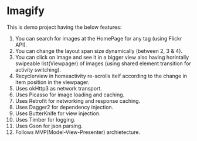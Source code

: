 # Imagify

This is demo project having the below features:

1. You can search for images at the HomePage for any tag (using Flickr API).
2. You can change the layout span size dynamically (between 2, 3 & 4).
3. You can click on image and see it in a bigger view also having horintally swipeable list(Viewpager) of images
(using shared element transition for activity switching).
4. Recyclerview in homeactivity re-scrolls itelf according to the change in item position in the viewpager.
5. Uses okHttp3 as network transport.
6. Uses Picasso for image loading and caching.
7. Uses Retrofit for networking  and response caching.
8. Uses Dagger2 for dependency injection.
9. Uses ButterKnife for view injection.
10. Uses Timber for logging.
11. Uses Gson for json parsing.
12. Follows MVP(Model-View-Presenter) archietecture.
